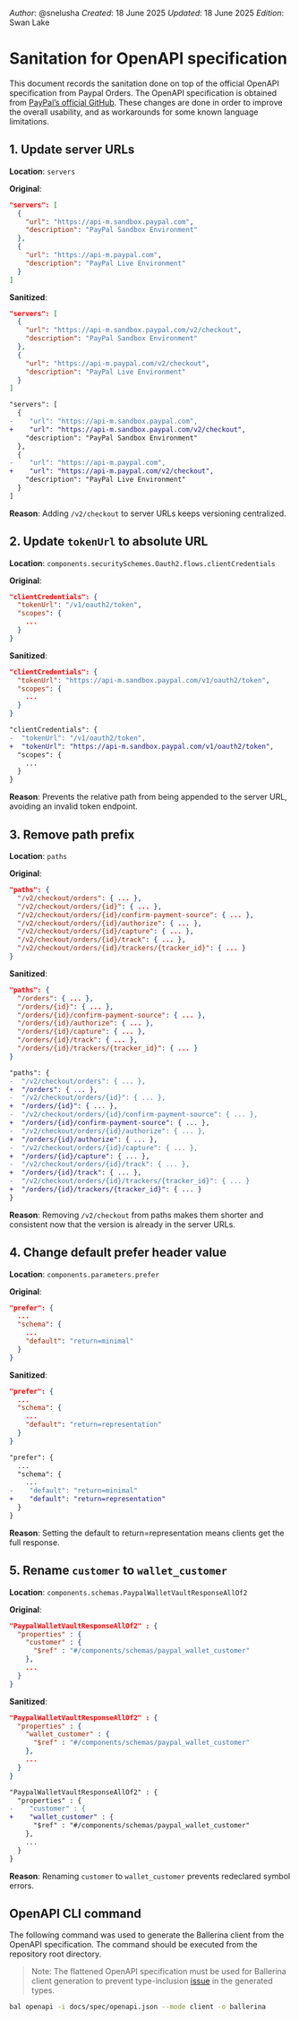 _Author_: @snelusha
_Created_: 18 June 2025
_Updated_: 18 June 2025
_Edition_: Swan Lake

# Sanitation for OpenAPI specification

This document records the sanitation done on top of the official OpenAPI specification from Paypal Orders.
The OpenAPI specification is obtained from [PayPal’s official GitHub](https://github.com/paypal/paypal-rest-api-specifications/blob/main/openapi/checkout_orders_v2.json).
These changes are done in order to improve the overall usability, and as workarounds for some known language limitations.

## 1. Update server URLs

**Location**: `servers`

**Original**:

```json
"servers": [
  {
    "url": "https://api-m.sandbox.paypal.com",
    "description": "PayPal Sandbox Environment"
  },
  {
    "url": "https://api-m.paypal.com",
    "description": "PayPal Live Environment"
  }
]
```

**Sanitized**:

```json
"servers": [
  {
    "url": "https://api-m.sandbox.paypal.com/v2/checkout",
    "description": "PayPal Sandbox Environment"
  },
  {
    "url": "https://api-m.paypal.com/v2/checkout",
    "description": "PayPal Live Environment"
  }
]
```

```diff
"servers": [
  {
-    "url": "https://api-m.sandbox.paypal.com",
+    "url": "https://api-m.sandbox.paypal.com/v2/checkout",
    "description": "PayPal Sandbox Environment"
  },
  {
-    "url": "https://api-m.paypal.com",
+    "url": "https://api-m.paypal.com/v2/checkout",
    "description": "PayPal Live Environment"
  }
]
```

**Reason**: Adding `/v2/checkout` to server URLs keeps versioning centralized.

## 2. Update `tokenUrl` to absolute URL

**Location**: `components.securitySchemes.Oauth2.flows.clientCredentials`

**Original**:

```json
"clientCredentials": {
  "tokenUrl": "/v1/oauth2/token",
  "scopes": {
    ...
  }
}
```

**Sanitized**:

```json
"clientCredentials": {
  "tokenUrl": "https://api-m.sandbox.paypal.com/v1/oauth2/token",
  "scopes": {
    ...
  }
}
```

```diff
"clientCredentials": {
-  "tokenUrl": "/v1/oauth2/token",
+  "tokenUrl": "https://api-m.sandbox.paypal.com/v1/oauth2/token",
  "scopes": {
    ...
  }
}
```

**Reason**: Prevents the relative path from being appended to the server URL, avoiding an invalid token endpoint.

## 3. Remove path prefix

**Location**: `paths`

**Original**:

```json
"paths": {
  "/v2/checkout/orders": { ... },
  "/v2/checkout/orders/{id}": { ... },
  "/v2/checkout/orders/{id}/confirm-payment-source": { ... },
  "/v2/checkout/orders/{id}/authorize": { ... },
  "/v2/checkout/orders/{id}/capture": { ... },
  "/v2/checkout/orders/{id}/track": { ... },
  "/v2/checkout/orders/{id}/trackers/{tracker_id}": { ... }
}
```

**Sanitized**:

```json
"paths": {
  "/orders": { ... },
  "/orders/{id}": { ... },
  "/orders/{id}/confirm-payment-source": { ... },
  "/orders/{id}/authorize": { ... },
  "/orders/{id}/capture": { ... },
  "/orders/{id}/track": { ... },
  "/orders/{id}/trackers/{tracker_id}": { ... }
}
```

```diff
"paths": {
-  "/v2/checkout/orders": { ... },
+  "/orders": { ... },
-  "/v2/checkout/orders/{id}": { ... },
+  "/orders/{id}": { ... },
-  "/v2/checkout/orders/{id}/confirm-payment-source": { ... },
+  "/orders/{id}/confirm-payment-source": { ... },
-  "/v2/checkout/orders/{id}/authorize": { ... },
+  "/orders/{id}/authorize": { ... },
-  "/v2/checkout/orders/{id}/capture": { ... },
+  "/orders/{id}/capture": { ... },
-  "/v2/checkout/orders/{id}/track": { ... },
+  "/orders/{id}/track": { ... },
-  "/v2/checkout/orders/{id}/trackers/{tracker_id}": { ... }
+  "/orders/{id}/trackers/{tracker_id}": { ... }
}
```

**Reason**: Removing `/v2/checkout` from paths makes them shorter and consistent now that the version is already in the server URLs.

## 4. Change default prefer header value

**Location**: `components.parameters.prefer`

**Original**:

```json
"prefer": {
  ...
  "schema": {
    ...
    "default": "return=minimal"
  }
}
```

**Sanitized**:

```json
"prefer": {
  ...
  "schema": {
    ...
    "default": "return=representation"
  }
}
```

```diff
"prefer": {
  ...
  "schema": {
    ...
-    "default": "return=minimal"
+    "default": "return=representation"
  }
}
```

**Reason**: Setting the default to return=representation means clients get the full response.

## 5. Rename `customer` to `wallet_customer`

**Location**: `components.schemas.PaypalWalletVaultResponseAllOf2`

**Original**:

```json
"PaypalWalletVaultResponseAllOf2" : {
  "properties" : {
    "customer" : {
      "$ref" : "#/components/schemas/paypal_wallet_customer"
    },
    ...
  }
}
```

**Sanitized**:

```json
"PaypalWalletVaultResponseAllOf2" : {
  "properties" : {
    "wallet_customer" : {
      "$ref" : "#/components/schemas/paypal_wallet_customer"
    },
    ...
  }
}
```

```diff
"PaypalWalletVaultResponseAllOf2" : {
  "properties" : {
-    "customer" : {
+    "wallet_customer" : {
      "$ref" : "#/components/schemas/paypal_wallet_customer"
    },
    ...
  }
}
```

**Reason**: Renaming `customer` to `wallet_customer` prevents redeclared symbol errors.

## OpenAPI CLI command

The following command was used to generate the Ballerina client from the OpenAPI specification. The command should be executed from the repository root directory.

> Note: The flattened OpenAPI specification must be used for Ballerina client generation to prevent type-inclusion [issue](https://github.com/ballerina-platform/ballerina-lang/issues/38535#issuecomment-2973521948) in the generated types.

```bash
bal openapi -i docs/spec/openapi.json --mode client -o ballerina
```
